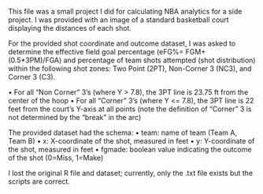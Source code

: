 This file was a small project I did for calculating NBA analytics for a side project.
I was provided with an image of a standard basketball court displaying the distances of each shot.

For the provided shot coordinate and outcome dataset, I was asked to determine the effective field goal percentage (eFG%= FGM+(0.5*3PM)/FGA) and percentage of team shots attempted (shot distribution)
within the following shot zones: Two Point (2PT), Non-Corner 3 (NC3), and Corner 3 (C3).

• For all “Non Corner” 3’s (where Y > 7.8), the 3PT line is 23.75 ft from the center of the hoop
• For all “Corner” 3’s (where Y <= 7.8), the 3PT line is 22 feet from the court’s Y-axis at all
points (note the definition of “Corner” 3 is not determined by the “break” in the arc)

The provided dataset had the schema:
• team: name of team (Team A, Team B)
• x: X-coordinate of the shot, measured in feet
• y: Y-coordinate of the shot, measured in feet
• fgmade: boolean value indicating the outcome of the shot (0=Miss, 1=Make)

I lost the original R file and dataset; currently, only the .txt file exists but the scripts are correct. 
